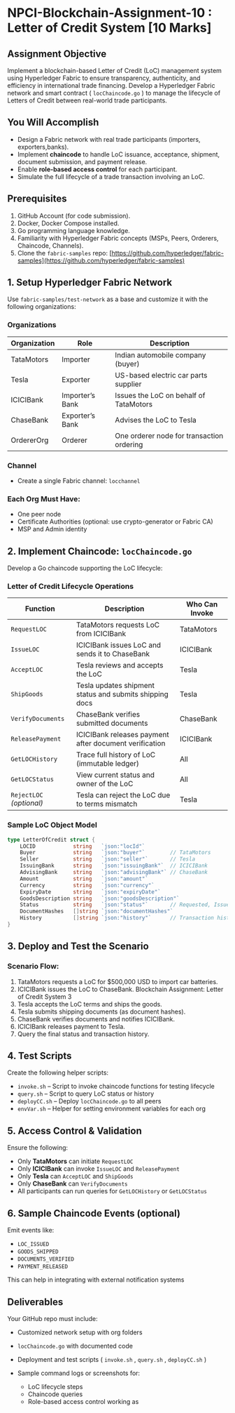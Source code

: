 # NPCI-Blockchain-Assignment-10 :  Letter of Credit System [10 Marks]

## Assignment Objective

Implement a blockchain-based Letter of Credit (LoC) management system using Hyperledger Fabric to ensure transparency, authenticity, and efficiency in international trade financing. Develop a Hyperledger Fabric network and smart contract ( `locChaincode.go` ) to manage the lifecycle of Letters of Credit between real-world trade participants.

## You Will Accomplish

* Design a Fabric network with real trade participants (importers, exporters,banks).
* Implement **chaincode** to handle LoC issuance, acceptance, shipment, document submission, and payment release.
* Enable **role-based access control** for each participant.
* Simulate the full lifecycle of a trade transaction involving an LoC.

## Prerequisites

1. GitHub Account (for code submission).
2. Docker, Docker Compose installed.
3. Go programming language knowledge.
4. Familiarity with Hyperledger Fabric concepts (MSPs, Peers, Orderers, Chaincode, Channels).
5. Clone the `fabric-samples` repo: [https://github.com/hyperledger/fabric-samples](https://github.com/hyperledger/fabric-samples)

##  1. Setup Hyperledger Fabric Network

Use `fabric-samples/test-network` as a base and customize it with the following organizations:

### Organizations

| Organization | Role              | Description                                 |
|--------------|-------------------|---------------------------------------------|
| TataMotors   | Importer          | Indian automobile company (buyer)           |
| Tesla        | Exporter          | US-based electric car parts supplier        |
| ICICIBank    | Importer’s Bank   | Issues the LoC on behalf of TataMotors      |
| ChaseBank    | Exporter’s Bank   | Advises the LoC to Tesla                    |
| OrdererOrg   | Orderer           | One orderer node for transaction ordering   |

### Channel

- Create a single Fabric channel: `locchannel`

### Each Org Must Have:

- One peer node
- Certificate Authorities (optional: use crypto-generator or Fabric CA)
- MSP and Admin identity

## 2. Implement Chaincode: `locChaincode.go`

Develop a Go chaincode supporting the LoC lifecycle:

### Letter of Credit Lifecycle Operations

| Function         | Description                                                | Who Can Invoke   |
|------------------|------------------------------------------------------------|------------------|
| `RequestLOC`     | TataMotors requests LoC from ICICIBank                     | TataMotors       |
| `IssueLOC`       | ICICIBank issues LoC and sends it to ChaseBank             | ICICIBank        |
| `AcceptLOC`      | Tesla reviews and accepts the LoC                          | Tesla            |
| `ShipGoods`      | Tesla updates shipment status and submits shipping docs    | Tesla            |
| `VerifyDocuments`| ChaseBank verifies submitted documents                     | ChaseBank        |
| `ReleasePayment` | ICICIBank releases payment after document verification     | ICICIBank        |
| `GetLOCHistory`  | Trace full history of LoC (immutable ledger)               | All              |
| `GetLOCStatus`   | View current status and owner of the LoC                   | All              |
| `RejectLOC` *(optional)* | Tesla can reject the LoC due to terms mismatch    | Tesla            |

### Sample LoC Object Model

```go
type LetterOfCredit struct {
    LOCID            string   `json:"locId"`
    Buyer            string   `json:"buyer"`        // TataMotors
    Seller           string   `json:"seller"`       // Tesla
    IssuingBank      string   `json:"issuingBank"`  // ICICIBank
    AdvisingBank     string   `json:"advisingBank"` // ChaseBank
    Amount           string   `json:"amount"`
    Currency         string   `json:"currency"`
    ExpiryDate       string   `json:"expiryDate"`
    GoodsDescription string   `json:"goodsDescription"`
    Status           string   `json:"status"`       // Requested, Issued, Accepted, Shipped, Verified, Paid, Rejected
    DocumentHashes   []string `json:"documentHashes"`
    History          []string `json:"history"`      // Transaction history logs
}
```

## 3. Deploy and Test the Scenario

### Scenario Flow:
1. TataMotors requests a LoC for $500,000 USD to import car batteries.
2. ICICIBank issues the LoC to ChaseBank.
Blockchain Assignment: Letter of Credit System 3
3. Tesla accepts the LoC terms and ships the goods.
4. Tesla submits shipping documents (as document hashes).
5. ChaseBank verifies documents and notifies ICICIBank.
6. ICICIBank releases payment to Tesla.
7. Query the final status and transaction history.

## 4. Test Scripts

Create the following helper scripts:

* `invoke.sh` – Script to invoke chaincode functions for testing lifecycle
* `query.sh` – Script to query LoC status or history
* `deployCC.sh` – Deploy `locChaincode.go` to all peers
* `envVar.sh` – Helper for setting environment variables for each org

## 5. Access Control & Validation

Ensure the following:

* Only **TataMotors** can initiate `RequestLOC`
* Only **ICICIBank** can invoke `IssueLOC` and `ReleasePayment`
* Only **Tesla** can `AcceptLOC` and `ShipGoods`
* Only **ChaseBank** can `VerifyDocuments`
* All participants can run queries for `GetLOCHistory` or `GetLOCStatus`

## 6. Sample Chaincode Events (optional)

Emit events like:

* `LOC_ISSUED`
* `GOODS_SHIPPED`
* `DOCUMENTS_VERIFIED`
* `PAYMENT_RELEASED`

This can help in integrating with external notification systems

## Deliverables

Your GitHub repo must include:

* Customized network setup with org folders
* `locChaincode.go` with documented code
* Deployment and test scripts ( `invoke.sh` , `query.sh` , `deployCC.sh` )
* Sample command logs or screenshots for:
  
    * LoC lifecycle steps
    * Chaincode queries
    * Role-based access control working as 

